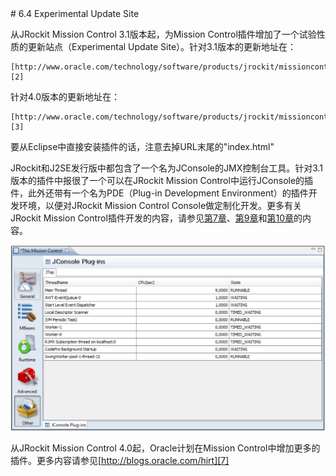 <a name="6.4" />
# 6.4 Experimental Update Site

从JRockit Mission Control 3.1版本起，为Mission Control插件增加了一个试验性质的更新站点（Experimental Update Site）。针对3.1版本的更新地址在：

    [http://www.oracle.com/technology/software/products/jrockit/missioncontrol/updates/experimental/3.1.0/eclipse/index.html][2]

针对4.0版本的更新地址在：

    [http://www.oracle.com/technology/software/products/jrockit/missioncontrol/updates/experimental/3.1.0/eclipse/index.html][3]

要从Eclipse中直接安装插件的话，注意去掉URL末尾的"index.html"

JRockit和J2SE发行版中都包含了一个名为JConsole的JMX控制台工具。针对3.1版本的插件中报很了一个可以在JRockit Mission Control中运行JConsole的插件，此外还带有一个名为PDE（Plug-in Development Environment）的插件开发环境，以便对JRockit Mission Control Console做定制化开发。更多有关JRockit Mission Control插件开发的内容，请参见[第7章][4]、[第9章][5]和[第10章][6]的内容。


![Figure 6-8][1]

从JRockit Mission Control 4.0起，Oracle计划在Mission Control中增加更多的插件。更多内容请参见[http://blogs.oracle.com/hirt][7]




[1]:    ../images/6-8.jpg
[2]:    http://www.oracle.com/technology/software/products/jrockit/missioncontrol/updates/experimental/3.1.0/eclipse/index.html
[3]:    http://www.oracle.com/technology/software/products/jrockit/missioncontrol/updates/experimental/3.1.0/eclipse/index.html
[4]:    ../chap7/7.md#7
[5]:    ../chap9/9.md#9
[6]:    ../chap10/10.md#10
[7]:    http://blogs.oracle.com/hirt